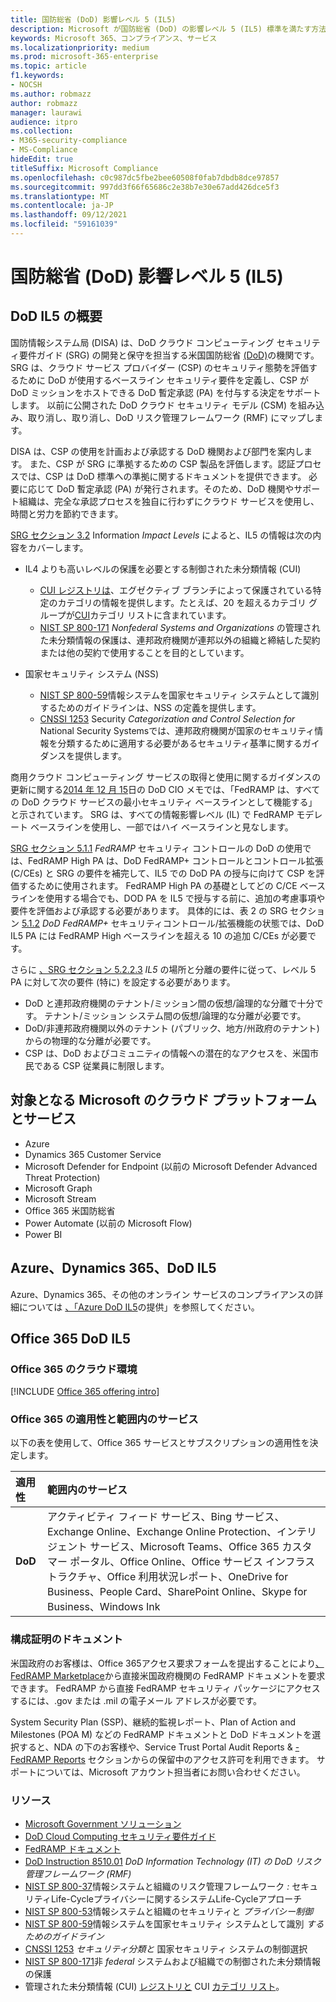```yaml
---
title: 国防総省 (DoD) 影響レベル 5 (IL5)
description: Microsoft が国防総省 (DoD) の影響レベル 5 (IL5) 標準を満たす方法について説明します。
keywords: Microsoft 365、コンプライアンス、サービス
ms.localizationpriority: medium
ms.prod: microsoft-365-enterprise
ms.topic: article
f1.keywords:
- NOCSH
ms.author: robmazz
author: robmazz
manager: laurawi
audience: itpro
ms.collection:
- M365-security-compliance
- MS-Compliance
hideEdit: true
titleSuffix: Microsoft Compliance
ms.openlocfilehash: c0c987dc5fbe2bee60508f0fab7dbdb8dce97857
ms.sourcegitcommit: 997dd3f66f65686c2e38b7e30e67add426dce5f3
ms.translationtype: MT
ms.contentlocale: ja-JP
ms.lasthandoff: 09/12/2021
ms.locfileid: "59161039"
---
```

# <a name="department-of-defense-dod-impact-level-5-il5"></a>国防総省 (DoD) 影響レベル 5 (IL5)

## <a name="dod-il5-overview"></a>DoD IL5 の概要

国防情報システム局 (DISA) は、DoD クラウド コンピューティング セキュリティ要件ガイド (SRG) の開発と保守を担当する米国国防総省 [(DoD)](https://dl.dod.cyber.mil/wp-content/uploads/cloud/SRG/index.html)の機関です。 SRG は、クラウド サービス プロバイダー (CSP) のセキュリティ態勢を評価するために DoD が使用するベースライン セキュリティ要件を定義し、CSP が DoD ミッションをホストできる DoD 暫定承認 (PA) を付与する決定をサポートします。 以前に公開された DoD クラウド セキュリティ モデル (CSM) を組み込み、取り消し、取り消し、DoD リスク管理フレームワーク (RMF) にマップします。

DISA は、CSP の使用を計画および承認する DoD 機関および部門を案内します。 また、CSP が SRG に準拠するための CSP 製品を評価します。認証プロセスでは、CSP は DoD 標準への準拠に関するドキュメントを提供できます。 必要に応じて DoD 暫定承認 (PA) が発行されます。そのため、DoD 機関やサポート組織は、完全な承認プロセスを独自に行わずにクラウド サービスを使用し、時間と労力を節約できます。

[SRG セクション 3.2](https://dl.dod.cyber.mil/wp-content/uploads/cloud/SRG/index.html#3.2InformationImpactLevels) Information *Impact Levels* によると、IL5 の情報は次の内容をカバーします。

- IL4 よりも高いレベルの保護を必要とする制御された未分類情報 (CUI)
    - [CUI レジストリは](https://www.archives.gov/cui)、エグゼクティブ ブランチによって保護されている特定のカテゴリの情報を提供します。たとえば、20 を超えるカテゴリ グループが[CUI](https://www.archives.gov/cui/registry/category-list)カテゴリ リストに含まれています。
    - [NIST SP 800-171](https://csrc.nist.gov/publications/detail/sp/800-171/rev-2/final) *Nonfederal Systems and Organizations* の管理された未分類情報の保護は、連邦政府機関が連邦以外の組織と締結した契約または他の契約で使用することを目的としています。

- 国家セキュリティ システム (NSS)
    - [NIST SP 800-59](https://nvlpubs.nist.gov/nistpubs/Legacy/SP/nistspecialpublication800-59.pdf)情報システムを国家セキュリティ システムとして識別するためのガイドラインは、NSS の定義を提供します。
    - [CNSSI 1253](https://www.dcsa.mil/portals/91/documents/ctp/nao/CNSSI_No1253.pdf) Security *Categorization and Control Selection for* National Security Systemsでは、連邦政府機関が国家のセキュリティ情報を分類するために適用する必要があるセキュリティ基準に関するガイダンスを提供します。

商用クラウド コンピューティング サービスの取得と使用に関するガイダンスの更新に関する[2014 年 12 月 15](https://www.esi.mil/contentview.aspx?id=585)日の DoD CIO メモでは、「FedRAMP は、すべての DoD クラウド サービスの最小セキュリティ ベースラインとして機能する」と示されています。 SRG は、すべての情報影響レベル (IL) で FedRAMP モデレート ベースラインを使用し、一部ではハイ ベースラインと見なします。

[SRG セクション 5.1.1](https://dl.dod.cyber.mil/wp-content/uploads/cloud/SRG/index.html#5SECURITYREQUIREMENTS) *FedRAMP* セキュリティ コントロールの DoD の使用では、FedRAMP High PA は、DoD FedRAMP+ コントロールとコントロール拡張 (C/CEs) と SRG の要件を補完して、IL5 での DoD PA の授与に向けて CSP を評価するために使用されます。 FedRAMP High PA の基礎としてどの C/CE ベースラインを使用する場合でも、DOD PA を IL5 で授与する前に、追加の考慮事項や要件を評価および承認する必要があります。 具体的には、表 2 の SRG セクション [5.1.2](https://dl.dod.cyber.mil/wp-content/uploads/cloud/SRG/index.html#5SECURITYREQUIREMENTS) *DoD FedRAMP+* セキュリティコントロール/拡張機能の状態では、DoD IL5 PA には FedRAMP High ベースラインを超える 10 の追加 C/CEs が必要です。

さらに [、SRG セクション 5.2.2.3](https://dl.dod.cyber.mil/wp-content/uploads/cloud/SRG/index.html#5.2LegalConsiderations) *IL5* の場所と分離の要件に従って、レベル 5 PA に対して次の要件 (特に) を設定する必要があります。

- DoD と連邦政府機関のテナント/ミッション間の仮想/論理的な分離で十分です。 テナント/ミッション システム間の仮想/論理的な分離が必要です。
- DoD/非連邦政府機関以外のテナント (パブリック、地方/州政府のテナント) からの物理的な分離が必要です。
- CSP は、DoD およびコミュニティの情報への潜在的なアクセスを、米国市民である CSP 従業員に制限します。

## <a name="microsoft-in-scope-cloud-platforms--services"></a>対象となる Microsoft のクラウド プラットフォームとサービス

- Azure
- Dynamics 365 Customer Service
- Microsoft Defender for Endpoint (以前の Microsoft Defender Advanced Threat Protection)
- Microsoft Graph
- Microsoft Stream
- Office 365 米国防総省
- Power Automate (以前の Microsoft Flow)
- Power BI

## <a name="azure-dynamics-365-and-dod-il5"></a>Azure、Dynamics 365、DoD IL5

Azure、Dynamics 365、その他のオンライン サービスのコンプライアンスの詳細については [、「Azure DoD IL5](/azure/compliance/offerings/offering-dod-il5)の提供」を参照してください。

## <a name="office-365-and-dod-il5"></a>Office 365 DoD IL5

### <a name="office-365-cloud-environments"></a>Office 365 のクラウド環境

[!INCLUDE [Office 365 offering intro](../includes/o365-offering-introduction.md)]

### <a name="office-365-applicability-and-in-scope-services"></a>Office 365 の適用性と範囲内のサービス

以下の表を使用して、Office 365 サービスとサブスクリプションの適用性を決定します。

| **適用性** | **範囲内のサービス** |
|:------------------|:----------------------|
| **DoD** | アクティビティ フィード サービス、Bing サービス、Exchange Online、Exchange Online Protection、インテリジェント サービス、Microsoft Teams、Office 365 カスタマー ポータル、Office Online、Office サービス インフラストラクチャ、Office 利用状況レポート、OneDrive for Business、People Card、SharePoint Online、Skype for Business、Windows Ink |

### <a name="attestation-documents"></a>構成証明のドキュメント

米国政府のお客様は、Office 365アクセス要求フォームを提出することにより[、FedRAMP Marketplace](https://marketplace.fedramp.gov/#!/products?sort=productName&productNameSearch=azure)から直接米国政府機関の FedRAMP ドキュメントを要求できます。 FedRAMP から直接 FedRAMP セキュリティ パッケージにアクセスするには、.gov または .mil の電子メール アドレスが必要です。

System Security Plan (SSP)、継続的監視レポート、Plan of Action and Milestones (POA M) などの FedRAMP ドキュメントと DoD ドキュメントを選択すると、NDA の下のお客様や、Service Trust Portal Audit Reports \& [- FedRAMP Reports](https://servicetrust.microsoft.com/ViewPage/MSComplianceGuideV3) セクションからの保留中のアクセス許可を利用できます。 サポートについては、Microsoft アカウント担当者にお問い合わせください。

### <a name="resources"></a>リソース

- [Microsoft Government ソリューション](https://www.microsoft.com/enterprise/government)
- [DoD Cloud Computing セキュリティ要件ガイド](https://dl.dod.cyber.mil/wp-content/uploads/cloud/SRG/index.html)
- [FedRAMP ドキュメント](https://www.fedramp.gov/documents/)
- [DoD Instruction 8510.01](https://www.esd.whs.mil/Portals/54/Documents/DD/issuances/dodi/851001p.pdf) *DoD Information Technology (IT) の DoD リスク管理フレームワーク (RMF)*
- [NIST SP 800-37](https://csrc.nist.gov/publications/detail/sp/800-37/rev-2/final)情報システムと組織のリスク管理フレームワーク *:* セキュリティLife-Cycleプライバシーに関するシステムLife-Cycleアプローチ
- [NIST SP 800-53](https://csrc.nist.gov/Projects/risk-management/sp800-53-controls/release-search#!/800-53)情報システムと組織のセキュリティと *プライバシー制御*
- [NIST SP 800-59](https://nvlpubs.nist.gov/nistpubs/Legacy/SP/nistspecialpublication800-59.pdf)情報システムを国家セキュリティ システムとして識別 *するためのガイドライン*
- [CNSSI 1253](https://www.dcsa.mil/portals/91/documents/ctp/nao/CNSSI_No1253.pdf) *セキュリティ分類と* 国家セキュリティ システムの制御選択
- [NIST SP 800-171](https://csrc.nist.gov/publications/detail/sp/800-171/rev-2/final)非 *federal* システムおよび組織での制御された未分類情報の保護
- 管理された未分類情報 (CUI) [レジストリと](https://www.archives.gov/cui) CUI [カテゴリ リスト](https://www.archives.gov/cui/registry/category-list)。
